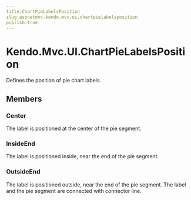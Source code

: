 ```yaml
---
title:ChartPieLabelsPosition
slug:aspnetmvc-kendo.mvc.ui.chartpielabelsposition
publish:true
---
```


# Kendo.Mvc.UI.ChartPieLabelsPosition

Defines the position of pie chart labels.

## Members

### Center
The label is positioned at the center of the pie segment.

### InsideEnd
The label is positioned inside, near the end of the pie segment.

### OutsideEnd
The label is positioned outside, near the end of the pie segment.
            The label and the pie segment are connected with connector line.